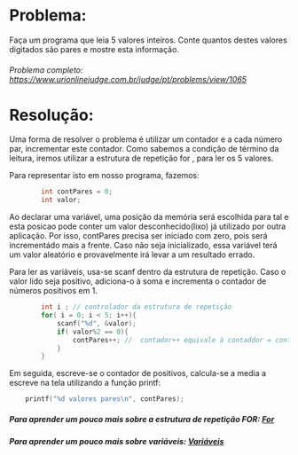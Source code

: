 # Problema:

Faça um programa que leia 5 valores inteiros. Conte quantos destes valores digitados são pares e mostre esta informação.


###### Problema completo: https://www.urionlinejudge.com.br/judge/pt/problems/view/1065

# Resolução:

Uma forma de resolver o problema é utilizar um contador e a cada número par, incrementar este contador. Como sabemos a condição de término da leitura, iremos utilizar a estrutura de repetição for , para ler os 5 valores.

Para representar isto em nosso programa, fazemos: 

```c
        int contPares = 0;
        int valor;
```

Ao declarar uma variável, uma posição da memória será escolhida para tal e esta posicao pode conter um valor desconhecido(lixo) já utilizado por outra aplicação. Por isso, contPares precisa ser iniciado com zero, pois será incrementádo mais a frente. Caso não seja inicializado, essa variável terá um valor aleatório e provavelmente irá levar a um resultado errado.

Para ler as variáveis, usa-se scanf dentro da estrutura de repetição. Caso o valor lido seja positivo, adiciona-o à soma e incrementa o contador de números positivos em 1.

```c
        int i ; // controlador da estrutura de repetição 
        for( i = 0; i < 5; i++){
            scanf("%d", &valor);
            if( valor%2 == 0){
                contPares++; //  contador++ equivale à contaddor = contador + 1 
            }
        }
```

Em seguida, escreve-se o contador de positivos, calcula-se a media a escreve na tela utilizando a função printf:

```c
    printf("%d valores pares\n", contPares);
```

##### Para aprender um pouco mais sobre a estrutura de repetição FOR: [For](http://linguagemc.com.br/a-estrutura-de-repeticao-for-em-c/)
##### Para aprender um pouco mais sobre variáveis: [Variáveis](http://linguagemc.com.br/variaveis-em-linguagem-c/)